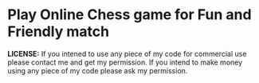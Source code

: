 # Play Online Chess game for Fun and Friendly match
**LICENSE:**
If you intened to use any piece of my code for commercial use please contact me and get my permission. If you intend to make money using any piece of my code please ask my permission.
